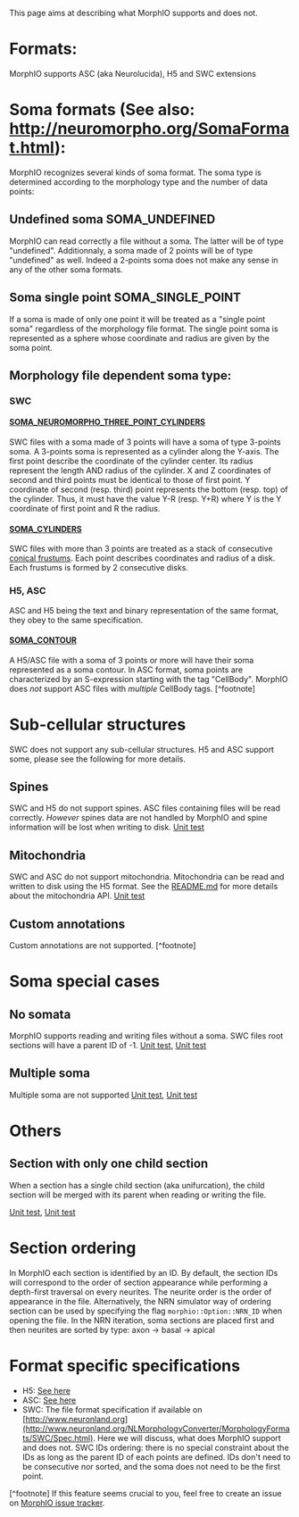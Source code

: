This page aims at describing what MorphIO supports and does not.

# Formats:
MorphIO supports ASC (aka Neurolucida), H5 and SWC extensions

# Soma formats (See also: http://neuromorpho.org/SomaFormat.html):
MorphIO recognizes several kinds of soma format. The soma type is determined according to the morphology type and the number of data points:
## Undefined soma SOMA\_UNDEFINED
MorphIO can read correctly a file without a soma. The latter will be of type "undefined".
Additionnaly, a soma made of 2 points will be of type "undefined" as well. Indeed a 2-points soma does not make any sense in any of the other soma formats.

## Soma single point SOMA\_SINGLE\_POINT
If a soma is made of only one point it will be treated as a "single point soma" regardless of the morphology file format.
The single point soma is represented as a sphere whose coordinate and radius are given by the soma point.

## Morphology file dependent soma type:
### SWC

#### [SOMA\_NEUROMORPHO\_THREE\_POINT\_CYLINDERS](https://github.com/BlueBrain/MorphIO/blob/a60b52dfe403ef289455ee2221c1b4fce6418978/src/plugin/morphologySWC.cpp#L206)
SWC files with a soma made of 3 points will have a soma of type 3-points soma. A 3-points soma is represented as
a cylinder along the Y-axis. The first point describe the coordinate of the cylinder center. Its radius represent the length AND radius of the cylinder. X and Z coordinates of
second and third points must be identical to those of first point. Y coordinate of second (resp. third) point represents the bottom (resp. top) of the cylinder. Thus, it must have the value Y-R (resp. Y+R) where Y is the Y coordinate of first point and R the radius.
#### [SOMA\_CYLINDERS](https://github.com/BlueBrain/MorphIO/blob/a60b52dfe403ef289455ee2221c1b4fce6418978/src/plugin/morphologySWC.cpp#L211)
SWC files with more than 3 points are treated as a stack of consecutive [conical frustums](http://mathworld.wolfram.com/ConicalFrustum.html).
Each point describes coordinates and radius of a disk. Each frustums is formed by 2 consecutive disks.

### H5, ASC
ASC and H5 being the text and binary representation of the same format, they obey to the same specification.

#### [SOMA\_CONTOUR](https://github.com/BlueBrain/MorphIO/blob/a60b52dfe403ef289455ee2221c1b4fce6418978/src/morphology.cpp#L55)
A H5/ASC file with a soma of 3 points or more will have their soma represented as a soma contour. In ASC format, soma points are characterized by an S-expression starting with the tag "CellBody". MorphIO does *not* support ASC files with *multiple* CellBody tags. [^footnote]

# Sub-cellular structures
SWC does not support any sub-cellular structures. H5 and ASC support some, please see the following for more details.

## Spines
SWC and H5 do not support spines.
ASC files containing files will be read correctly.
*However* spines data are not handled by MorphIO and spine information will be lost when writing to disk.
[Unit test](https://github.com/BlueBrain/MorphIO/blob/a60b52dfe403ef289455ee2221c1b4fce6418978/tests/test_neurolucida.py#L297)

## Mitochondria
SWC and ASC do not support mitochondria.
Mitochondria can be read and written to disk using the H5 format. See the [README.md](https://github.com/BlueBrain/MorphIO/blob/master/README.md#mitochondria) for more details about the mitochondria API.
[Unit test](https://github.com/BlueBrain/MorphIO/blob/a60b52dfe403ef289455ee2221c1b4fce6418978/tests/test_immut.py#L43)

## Custom annotations
Custom annotations are not supported. [^footnote]

# Soma special cases
## No somata
MorphIO supports reading and writing files without a soma. SWC files root sections will have a parent ID of -1.
[Unit test](https://github.com/BlueBrain/MorphIO/blob/a60b52dfe403ef289455ee2221c1b4fce6418978/tests/test_neurolucida.py#L78), [Unit test](https://github.com/BlueBrain/MorphIO/blob/a60b52dfe403ef289455ee2221c1b4fce6418978/tests/test_writers.py#L160)

## Multiple soma
Multiple soma are not supported
[Unit test](https://github.com/BlueBrain/MorphIO/blob/a60b52dfe403ef289455ee2221c1b4fce6418978/tests/test_neurolucida.py#L58), [Unit test](https://github.com/BlueBrain/MorphIO/blob/d4aeda8d61e824658817f2ecfd8b01fcaca73ab4/tests/test_swc.py#L206)

# Others
## Section with only one child section
When a section has a single child section (aka unifurcation), the child section will be merged with its parent when reading or writing the file.

[Unit test](https://github.com/BlueBrain/MorphIO/blob/a60b52dfe403ef289455ee2221c1b4fce6418978/tests/test_neurolucida.py#L251), [Unit test](https://github.com/BlueBrain/MorphIO/blob/a60b52dfe403ef289455ee2221c1b4fce6418978/tests/test_writers.py#L72)

# Section ordering
In MorphIO each section is identified by an ID. By default, the section IDs will correspond to the order of section appearance while performing a depth-first traversal on every neurites. The neurite order is the order of appearance in the file.
Alternatively, the NRN simulator way of ordering section can be used by specifying the flag `morphio::Option::NRN_ID` when opening the file. In the NRN iteration, soma sections are placed first and then neurites are sorted by type: axon -> basal -> apical

# Format specific specifications
- H5:
[See here](https://developer.humanbrainproject.eu/docs/projects/morphology-documentation/0.0.2/h5v1.html)
- ASC:
[See here](https://github.com/BlueBrain/MorphIO/blob/master/doc/specification_neurolucida.md)
- SWC:
The file format specification if available on [http://www.neuronland.org](http://www.neuronland.org/NLMorphologyConverter/MorphologyFormats/SWC/Spec.html).
Here we will discuss, what does MorphIO support and does not.
SWC IDs ordering: there is no special constraint about the IDs as long as the parent ID of each points are defined. IDs don't need to be consecutive nor sorted, and the soma does not need to be the first point.



[^footnote] If this feature seems crucial to you, feel free to create an issue on [MorphIO issue tracker](https://github.com/BlueBrain/MorphIO/issues).

